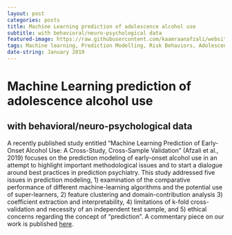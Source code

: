 ```yaml
---
layout: post
categories: posts
title: Machine Learning prediction of adolescence alcohol use 
subtitle: with behavioral/neuro-psychological data 
featured-image: https://raw.githubusercontent.com/kaamraanafzali/website/master/images/machineLearning.png
tags: Machine learning, Prediction Modelling, Risk Behaviors, Adolescence
date-string: January 2019
---
```


# Machine Learning prediction of adolescence alcohol use 
## with behavioral/neuro-psychological data
A recently published study entitled “Machine Learning Prediction of Early-Onset Alcohol Use: A Cross-Study, Cross-Sample Validation” (Afzali et al., 2019) focuses on the prediction modeling of early-onset alcohol use in an attempt to highlight important methodological issues and to start a dialogue around best practices in prediction psychiatry. This study addressed five issues in prediction modeling, 1) examination of the comparative performance of different machine-learning algorithms and the potential use of super-learners, 2) feature clustering and domain-contribution analysis 3) coefficient extraction and interpretability, 4) limitations of k-fold cross-validation and necessity of an independent test sample, and 5) ethical concerns regarding the concept of “prediction”. A commentary piece on our work is published <a href="https://www.ncbi.nlm.nih.gov/pubmed/30854749">here</a>.
